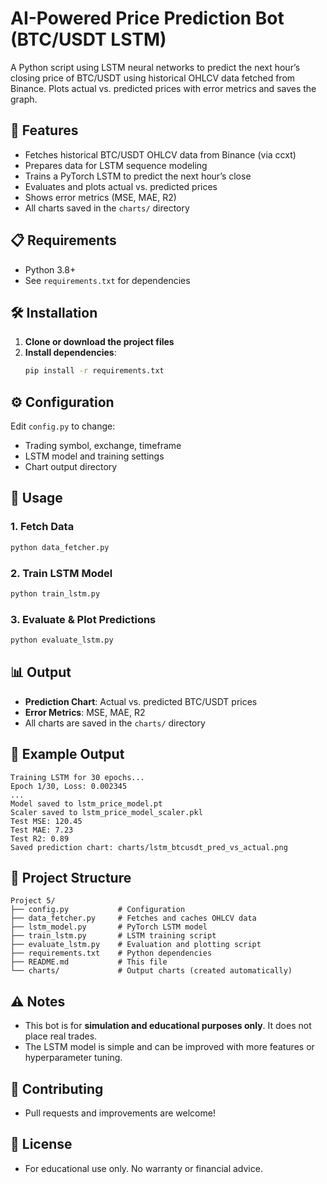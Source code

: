# AI-Powered Price Prediction Bot (BTC/USDT LSTM)

A Python script using LSTM neural networks to predict the next hour’s closing price of BTC/USDT using historical OHLCV data fetched from Binance. Plots actual vs. predicted prices with error metrics and saves the graph.

## 🚀 Features
- Fetches historical BTC/USDT OHLCV data from Binance (via ccxt)
- Prepares data for LSTM sequence modeling
- Trains a PyTorch LSTM to predict the next hour’s close
- Evaluates and plots actual vs. predicted prices
- Shows error metrics (MSE, MAE, R2)
- All charts saved in the `charts/` directory

## 📋 Requirements
- Python 3.8+
- See `requirements.txt` for dependencies

## 🛠️ Installation
1. **Clone or download the project files**
2. **Install dependencies**:
   ```bash
   pip install -r requirements.txt
   ```

## ⚙️ Configuration
Edit `config.py` to change:
- Trading symbol, exchange, timeframe
- LSTM model and training settings
- Chart output directory

## 🎯 Usage
### 1. Fetch Data
```bash
python data_fetcher.py
```

### 2. Train LSTM Model
```bash
python train_lstm.py
```

### 3. Evaluate & Plot Predictions
```bash
python evaluate_lstm.py
```

## 📊 Output
- **Prediction Chart**: Actual vs. predicted BTC/USDT prices
- **Error Metrics**: MSE, MAE, R2
- All charts are saved in the `charts/` directory

## 📝 Example Output
```
Training LSTM for 30 epochs...
Epoch 1/30, Loss: 0.002345
...
Model saved to lstm_price_model.pt
Scaler saved to lstm_price_model_scaler.pkl
Test MSE: 120.45
Test MAE: 7.23
Test R2: 0.89
Saved prediction chart: charts/lstm_btcusdt_pred_vs_actual.png
```

## 📁 Project Structure
```
Project 5/
├── config.py           # Configuration
├── data_fetcher.py     # Fetches and caches OHLCV data
├── lstm_model.py       # PyTorch LSTM model
├── train_lstm.py       # LSTM training script
├── evaluate_lstm.py    # Evaluation and plotting script
├── requirements.txt    # Python dependencies
├── README.md           # This file
└── charts/             # Output charts (created automatically)
```

## ⚠️ Notes
- This bot is for **simulation and educational purposes only**. It does not place real trades.
- The LSTM model is simple and can be improved with more features or hyperparameter tuning.

## 🤝 Contributing
- Pull requests and improvements are welcome!

## 📄 License
- For educational use only. No warranty or financial advice. 